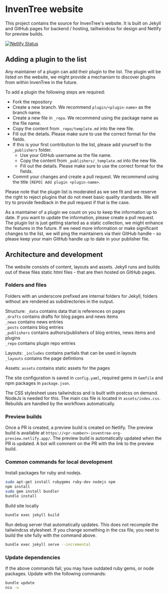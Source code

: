 # InvenTree website
This project contains the source for InvenTree's website.
It is built on Jekyll and GitHub pages for backend / hosting, tailtwindcss for design and Netlify for preview builds.

[![Netlify Status](https://api.netlify.com/api/v1/badges/f84340d0-bc2f-4f7f-ad4c-877c50b33a27/deploy-status)](https://app.netlify.com/sites/inventree-org-preview/deploys)

## Adding a plugin to the list

Any maintainer of a plugin can add their plugin to the list. The plugin will be listed on the website, we might provide a mechanism to discover plugins from within InvenTree in the future.

To add a plugin the following steps are required:
- Fork the repository
- Create a new branch. We recommend `plugin/<plugin-name>` as the branch name.
- Create a new file in `_repo`. We recommend using the package name as the file name.
- Copy the content from `_repo/template.md` into the new file.
- Fill out the details. Please make sure to use the correct format for the fields.
- If this is your first contribution to the list, please add yourself to the `_publishers` folder.
  - Use your GitHub username as the file name.
  - Copy the content from `_publishers/_template.md` into the new file.
  - Fill out the details. Please make sure to use the correct format for the fields.
- Commit your changes and create a pull request. We recommend using the title `[REPO] Add plugin <plugin-name>`.

Please note that the plugin list is moderated as we see fit and we reserve the right to reject plugins that do not meet basic quality standards. We will try to provide feedback in the pull request if that is the case.

As a maintainer of a plugin we count on you to keep the information up to date. If you want to update the information, please create a pull request.
The plugin list is just getting started as a static collection, we might enhance the features in the future. If we need more information or make significant changes to the list, we will ping the maintainers via their GitHub handle - so please keep your main GitHub handle up to date in your publisher file.

## Architecture and development

The website consists of content, layouts and assets. Jekyll runs and builds out of these files static html files - that are then hosted on GitHub pages.

### Folders and files
Folders with an underscore prefixed are internal folders for Jekyll, folders without are rendered as subdirectories in the output.

Structure:
`_data` contains data that is references on pages  
`_drafts` contains drafts for blog pages and news items  
`_news` contains news entries  
`_posts` contains blog entries  
`_publishers` contains authors/publishers of blog entries, news items and plugins  
`_repo` contains plugin repo entries  

Layouts:
`_includes` contains partials that can be used in layouts  
`_layouts` contains the page defintions  

Assets:
`assets` contains static assets for the pages

The site configuration is saved in `config.yaml`, required gems in `Gemfile` and npm packages in `package.json`.

The CSS stylesheet uses tailwindcss and is built with postcss on demand. NodeJs is needed for this. The main css file is located in `assets/index.css`. Rebuilds are handled by the workflows automatically.

### Preview builds

Once a PR is created, a preview build is created on Netlify. The preview build is available at `https://<pr-number>-inventree-org-preview.netlify.app/`. The preview build is automatically updated when the PR is updated.
A bot will comment on the PR with the link to the preview build.


### Common commands for local development
Install packages for ruby and nodejs.

```bash
sudo apt-get install rubygems ruby-dev nodejs npm
npm install
sudo gem install bundler
bundle install
```

Build site locally

```bash
bundle exec jekyll build
```

Run debug server that automatically updates. This does not recompile the tailwindcss stylesheet. If you change something in the css file, you neet to build the site fully with the command above.

```bash
bundle exec jekyll serve --incremental
```

### Update dependencies

If the above commands fail, you may have outdated ruby gems, or node packages. Update with the following commands:

```bash
bundle update
ncu -u
```
